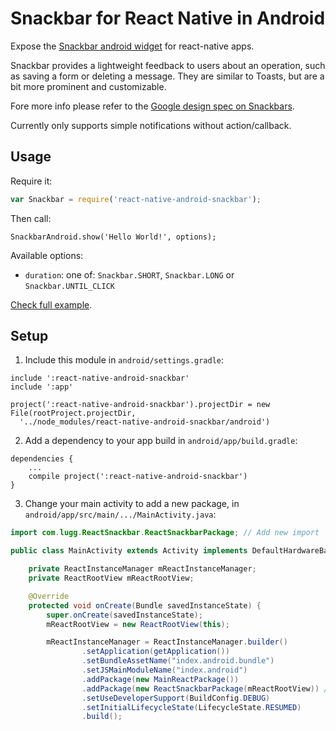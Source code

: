 # Snackbar for React Native in Android

Expose the [Snackbar android widget](http://developer.android.com/reference/android/support/design/widget/Snackbar.html) for react-native apps.

Snackbar provides a lightweight feedback to users about an operation, such as saving a form or deleting a message. They are similar to Toasts, but are a bit more prominent and customizable.

Fore more info please refer to the [Google design spec on Snackbars](https://www.google.com/design/spec/components/snackbars-toasts.html#).

Currently only supports simple notifications without action/callback.


## Usage

Require it:

```js
var Snackbar = require('react-native-android-snackbar');
```

Then call:

```
SnackbarAndroid.show('Hello World!', options);
```

Available options:

- `duration`: one of: `Snackbar.SHORT`, `Snackbar.LONG` or `Snackbar.UNTIL_CLICK`


[Check full example](Example/index.android.js).


## Setup

1. Include this module in `android/settings.gradle`:
  
  ```
  include ':react-native-android-snackbar'
  include ':app'

  project(':react-native-android-snackbar').projectDir = new File(rootProject.projectDir,
    '../node_modules/react-native-android-snackbar/android')
  ```
2. Add a dependency to your app build in `android/app/build.gradle`:
  
  ```
  dependencies {
      ...
      compile project(':react-native-android-snackbar')
  }
  ```
3. Change your main activity to add a new package, in `android/app/src/main/.../MainActivity.java`:
  
  ```java
  import com.lugg.ReactSnackbar.ReactSnackbarPackage; // Add new import

  public class MainActivity extends Activity implements DefaultHardwareBackBtnHandler {

      private ReactInstanceManager mReactInstanceManager;
      private ReactRootView mReactRootView;

      @Override
      protected void onCreate(Bundle savedInstanceState) {
          super.onCreate(savedInstanceState);
          mReactRootView = new ReactRootView(this);

          mReactInstanceManager = ReactInstanceManager.builder()
                  .setApplication(getApplication())
                  .setBundleAssetName("index.android.bundle")
                  .setJSMainModuleName("index.android")
                  .addPackage(new MainReactPackage())
                  .addPackage(new ReactSnackbarPackage(mReactRootView)) // add the package here
                  .setUseDeveloperSupport(BuildConfig.DEBUG)
                  .setInitialLifecycleState(LifecycleState.RESUMED)
                  .build();
  ```

